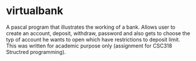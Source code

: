 # virtualbank
A pascal program that illustrates the working of a bank.
Allows user to create an account, deposit, withdraw, password and also gets to choose the typ of account he wants to open which have restrictions to deposit limit.
This was written for academic purpose only (assignment for CSC318 Structred programming).

